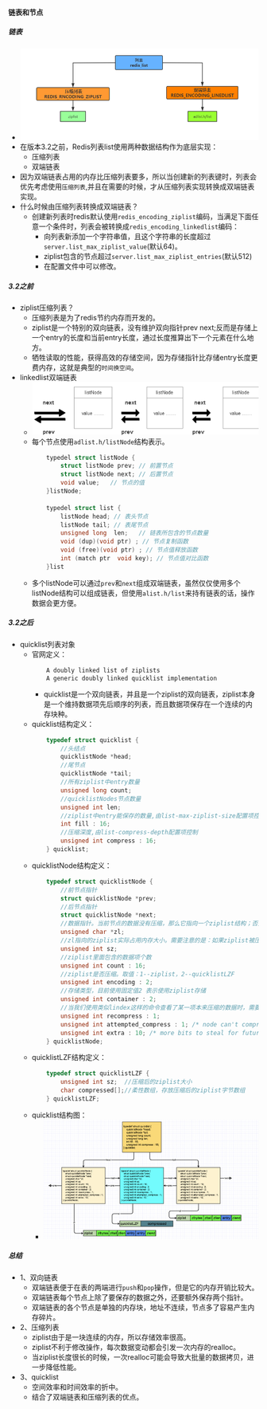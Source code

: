 #### 链表和节点

##### 链表
- ![](./img/list.png)
- 在版本3.2之前，Redis列表list使用两种数据结构作为底层实现：
    - 压缩列表
    - 双端链表
- 因为双端链表占用的内存比压缩列表要多，所以当创建新的列表键时，列表会优先考虑使用`压缩列表`,并且在需要的时候，才从压缩列表实现转换成双端链表实现。
- 什么时候由压缩列表转换成双端链表？
    - 创建新列表时redis默认使用`redis_encoding_ziplist`编码，当满足下面任意一个条件时，列表会被转换成`redis_encoding_linkedlist`编码：
        - 向列表新添加一个字符串值，且这个字符串的长度超过`server.list_max_ziplist_value`(默认64)。
        - ziplist包含的节点超过`server.list_max_ziplist_entries`(默认512)
        - 在配置文件中可以修改。

##### 3.2之前
- ziplist压缩列表？
    - 压缩列表是为了redis节约内存而开发的。
    - ziplist是一个特别的双向链表，没有维护双向指针prev next;反而是存储上一个entry的长度和当前entry长度，通过长度推算出下一个元素在什么地方。
    - 牺牲读取的性能，获得高效的存储空间，因为存储指针比存储entry长度更费内存，这就是典型的`时间换空间`。
- linkedlist双端链表
    - ![](./img/linkNode.png)
    - 每个节点使用`adlist.h/listNode`结构表示。
        ```c++
            typedel struct listNode {
                struct listNode prev; // 前置节点
                struct listNode next; // 后置节点
                void value;   // 节点的值
            }listNode;

            typedel struct list {
                listNode head; // 表头节点
                listNode tail; // 表尾节点
                unsigned long  len;   // 链表所包含的节点数量
                void (dup)(void ptr) ; // 节点复制函数
                void (free)(void ptr) ; // 节点值释放函数
                int (match ptr  void key); // 节点值对比函数
            }list
        ```
    - 多个listNode可以通过`prev`和`next`组成双端链表，虽然仅仅使用多个listNode结构可以组成链表，但使用`alist.h/list`来持有链表的话，操作数据会更方便。

##### 3.2之后
- quicklist列表对象
    - 官网定义：
        ```text
            A doubly linked list of ziplists
            A generic doubly linked quicklist implementation
        ```
        - quicklist是一个双向链表，并且是一个ziplist的双向链表，ziplist本身是一个维持数据项先后顺序的列表，而且数据项保存在一个连续的内存块种。
    - quicklist结构定义：
        ```c++
            typedef struct quicklist {
                //头结点
                quicklistNode *head; 
                //尾节点
                quicklistNode *tail; 
                //所有ziplist中entry数量
                unsigned long count; 
                //quicklistNodes节点数量
                unsigned int len;   
                //ziplist中entry能保存的数量,由list-max-ziplist-size配置项控制 
                int fill : 16;       
                //压缩深度,由list-compress-depth配置项控制
                unsigned int compress : 16; 
            } quicklist;

        ```
    - quicklistNode结构定义：
        ```c++
            typedef struct quicklistNode {
                //前节点指针
                struct quicklistNode *prev; 
                //后节点指针
                struct quicklistNode *next; 
                //数据指针。当前节点的数据没有压缩，那么它指向一个ziplist结构；否则，它指向一个quicklistLZF结构。
                unsigned char *zl;
                //zl指向的ziplist实际占用内存大小。需要注意的是：如果ziplist被压缩了，那么这个sz的值仍然是压缩前的ziplist大小
                unsigned int sz;  
                //ziplist里面包含的数据项个数
                unsigned int count : 16;   
                //ziplist是否压缩。取值：1--ziplist，2--quicklistLZF 
                unsigned int encoding : 2; 
                //存储类型，目前使用固定值2 表示使用ziplist存储
                unsigned int container : 2; 
                //当我们使用类似lindex这样的命令查看了某一项本来压缩的数据时，需要把数据暂时解压，这时就设置recompress=1做一个标记，等有机会再把数据重新压缩
                unsigned int recompress : 1;
                unsigned int attempted_compress : 1; /* node can't compress; too small */
                unsigned int extra : 10; /* more bits to steal for future usage */
            } quicklistNode;
        ```
    - quicklistLZF结构定义：
        ```c++
            typedef struct quicklistLZF {
                unsigned int sz;  //压缩后的ziplist大小
                char compressed[];//柔性数组，存放压缩后的ziplist字节数组
            } quicklistLZF;
        ```
    - quicklist结构图：
        - ![](./img/linkedlist.jpg)

##### 总结
- 1、双向链表
    - 双端链表便于在表的两端进行`push`和`pop`操作，但是它的内存开销比较大。
    - 双端链表每个节点上除了要保存的数据之外，还要额外保存两个指针。
    - 双端链表的各个节点是单独的内存块，地址不连续，节点多了容易产生内存碎片。
- 2、压缩列表
    - ziplist由于是一块连续的内存，所以存储效率很高。
    - ziplist不利于修改操作，每次数据变动都会引发一次内存的realloc。
    - 当ziplist长度很长的时候，一次realloc可能会导致大批量的数据拷贝，进一步降低性能。
- 3、quicklist
    - 空间效率和时间效率的折中。
    - 结合了双端链表和压缩列表的优点。